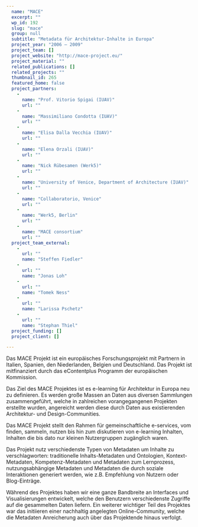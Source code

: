 ```yaml
---
  name: "MACE"
  excerpt: ""
  wp_id: 192
  slug: "mace"
  group: null
  subtitle: "Metadata für Architektur-Inhalte in Europa"
  project_year: "2006 – 2009"
  project_team: []
  project_website: "http://mace-project.eu/"
  project_material: ""
  related_publications: []
  related_projects: ""
  thumbnail_id: 265
  featured_home: false
  project_partners: 
    - 
      name: "Prof. Vitorio Spigai (IUAV)"
      url: ""
    - 
      name: "Massimiliano Condotta (IUAV)"
      url: ""
    - 
      name: "Elisa Dalla Vecchia (IUAV)"
      url: ""
    - 
      name: "Elena Orzali (IUAV)"
      url: ""
    - 
      name: "Nick Rübesamen (Werk5)"
      url: ""
    - 
      name: "University of Venice, Department of Architecture (IUAV)"
      url: ""
    - 
      name: "Collaboratorio, Venice"
      url: ""
    - 
      name: "Werk5, Berlin"
      url: ""
    - 
      name: "MACE consortium"
      url: ""
  project_team_external: 
    - 
      url: ""
      name: "Steffen Fiedler"
    - 
      url: ""
      name: "Jonas Loh"
    - 
      url: ""
      name: "Tomek Ness"
    - 
      url: ""
      name: "Larissa Pschetz"
    - 
      url: ""
      name: "Stephan Thiel"
  project_funding: []
  project_client: []

---
```

Das MACE Projekt ist ein europäisches Forschungsprojekt mit Partnern in Italien, Spanien, den Niederlanden, Belgien und Deutschland. Das Projekt ist mitfinanziert durch das eContentplus Programm der europäischen Kommission.

Das Ziel des MACE Projektes ist es e-learning für Architektur in Europa neu zu definieren. Es werden große Massen an Daten aus diversen Sammlungen zusammengeführt, welche in zahlreichen vorangegangenen Projekten erstellte wurden, angereicht werden diese durch Daten aus existierenden Architektur- und Design-Communities.

Das MACE Projekt stellt den Rahmen für gemeinschaftliche e-services, vom finden, sammeln, nutzen bis hin zum diskutieren von e-learning Inhalten, Inhalten die bis dato nur kleinen Nutzergruppen zugänglich waren.

Das Projekt nutz verschiedenste Typen von Metadaten um Inhalte zu verschlagworten: traditionelle Inhalts-Metadaten und Ontologien, Kontext-Metadaten, Kompetenz-Metadaten und Metadaten zum Lernprozess, nutzungsabhängige Metadaten und Metadaten die durch soziale Interaktionen generiert werden, wie z.B. Empfehlung von Nutzern oder Blog-Einträge.

Während des Projektes haben wir eine ganze Bandbreite an Interfaces und Visualisierungen entwickelt, welche den Benutzern verschiedenste Zugriffe auf die gesammelten Daten liefern. Ein weiterer wichtiger Teil des Projektes war das initiieren einer nachhaltig angelegten Online-Community, welche die Metadaten Anreicherung auch über das Projektende hinaus verfolgt.